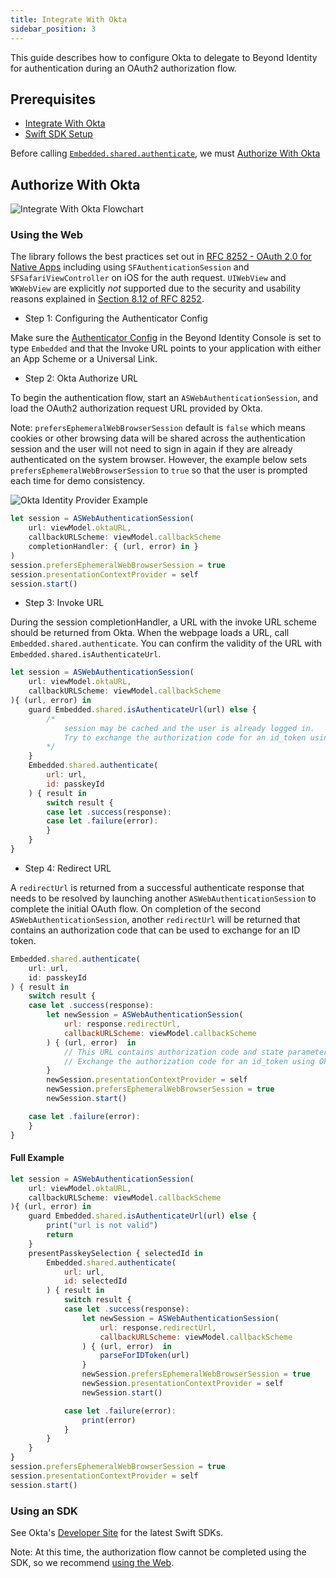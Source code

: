 ```yaml
---
title: Integrate With Okta
sidebar_position: 3
---
```


This guide describes how to configure Okta to delegate to Beyond Identity for authentication during an OAuth2 authorization flow.

## Prerequisites

- [Integrate With Okta](/guides/sso-integrations/integrate-with-okta)
- [Swift SDK Setup](/docs/v1/workflows/sdk-setup?sdks=swift)

Before calling [`Embedded.shared.authenticate`](/docs/v1/workflows/sdk-setup?sdks=swift#authentication), we must [Authorize With Okta](integrate-with-okta#authorize-with-okta)

## Authorize With Okta

![Integrate With Okta Flowchart](../screenshots/Integrate%20With%20Okta%20Flowchart.png)

### Using the Web

The library follows the best practices set out in [RFC 8252 - OAuth 2.0 for Native Apps](https://tools.ietf.org/html/rfc8252) including using `SFAuthenticationSession` and `SFSafariViewController` on iOS for the auth request. `UIWebView` and `WKWebView` are explicitly _not_ supported due to the security and usability reasons explained in [Section 8.12 of RFC 8252](https://tools.ietf.org/html/rfc8252#section-8.12).

- Step 1: Configuring the Authenticator Config

Make sure the [Authenticator Config](/docs/v1/platform-overview/authenticator-config#embedded) in the Beyond Identity Console is set to type `Embedded` and that the Invoke URL points to your application with either an App Scheme or a Universal Link.

- Step 2: Okta Authorize URL

To begin the authentication flow, start an `ASWebAuthenticationSession`, and load the OAuth2 authorization request URL provided by Okta.

Note: `prefersEphemeralWebBrowserSession` default is `false` which means cookies or other browsing data will be shared across the authentication session and the user will not need to sign in again if they are already authenticated on the system browser. However, the example below sets `prefersEphemeralWebBrowserSession` to `true` so that the user is prompted each time for demo consistency.

![Okta Identity Provider Example](../screenshots/Okta%20Identity%20Provider%20Example.png)

```javascript
let session = ASWebAuthenticationSession(
    url: viewModel.oktaURL,
    callbackURLScheme: viewModel.callbackScheme
    completionHandler: { (url, error) in }
)
session.prefersEphemeralWebBrowserSession = true
session.presentationContextProvider = self
session.start()
```

- Step 3: Invoke URL

During the session completionHandler, a URL with the invoke URL scheme should be returned from Okta. When the webpage loads a URL, call `Embedded.shared.authenticate`. You can confirm the validity of the URL with `Embedded.shared.isAuthenticateUrl`.

```javascript
let session = ASWebAuthenticationSession(
    url: viewModel.oktaURL,
    callbackURLScheme: viewModel.callbackScheme
){ (url, error) in
    guard Embedded.shared.isAuthenticateUrl(url) else {
        /*
            session may be cached and the user is already logged in.
            Try to exchange the authorization code for an id_token using Okta's token endpoint.
        */
    }
    Embedded.shared.authenticate(
        url: url,
        id: passkeyId
    ) { result in
        switch result {
        case let .success(response):
        case let .failure(error):
        }
    }
}
```

- Step 4: Redirect URL

A `redirectUrl` is returned from a successful authenticate response that needs to be resolved by launching another `ASWebAuthenticationSession` to complete the initial OAuth flow. On completion of the second `ASWebAuthenticationSession`, another `redirectUrl` will be returned that contains an authorization code that can be used to exchange for an ID token.

```javascript
Embedded.shared.authenticate(
    url: url,
    id: passkeyId
) { result in
    switch result {
    case let .success(response):
        let newSession = ASWebAuthenticationSession(
            url: response.redirectUrl,
            callbackURLScheme: viewModel.callbackScheme
        ) { (url, error)  in
            // This URL contains authorization code and state parameters
            // Exchange the authorization code for an id_token using Okta's token endpoint.
        }
        newSession.presentationContextProvider = self
        newSession.prefersEphemeralWebBrowserSession = true
        newSession.start()

    case let .failure(error):
    }
}
```

#### Full Example

```javascript
let session = ASWebAuthenticationSession(
    url: viewModel.oktaURL,
    callbackURLScheme: viewModel.callbackScheme
){ (url, error) in
    guard Embedded.shared.isAuthenticateUrl(url) else {
        print("url is not valid")
        return
    }
    presentPasskeySelection { selectedId in
        Embedded.shared.authenticate(
            url: url,
            id: selectedId
        ) { result in
            switch result {
            case let .success(response):
                let newSession = ASWebAuthenticationSession(
                    url: response.redirectUrl,
                    callbackURLScheme: viewModel.callbackScheme
                ) { (url, error)  in
                    parseForIDToken(url)
                }
                newSession.prefersEphemeralWebBrowserSession = true
                newSession.presentationContextProvider = self
                newSession.start()

            case let .failure(error):
                print(error)
            }
        }
    }
}
session.prefersEphemeralWebBrowserSession = true
session.presentationContextProvider = self
session.start()
```

### Using an SDK

See Okta's [Developer Site](https://developer.okta.com/code/#mobile-native) for the latest Swift SDKs.

Note: At this time, the authorization flow cannot be completed using the SDK, so we recommend [using the Web](#using-the-web).
